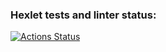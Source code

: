 ### Hexlet tests and linter status:
[![Actions Status](https://github.com/EvgenyCh97/python-project-49/workflows/hexlet-check/badge.svg)](https://github.com/EvgenyCh97/python-project-49/actions)